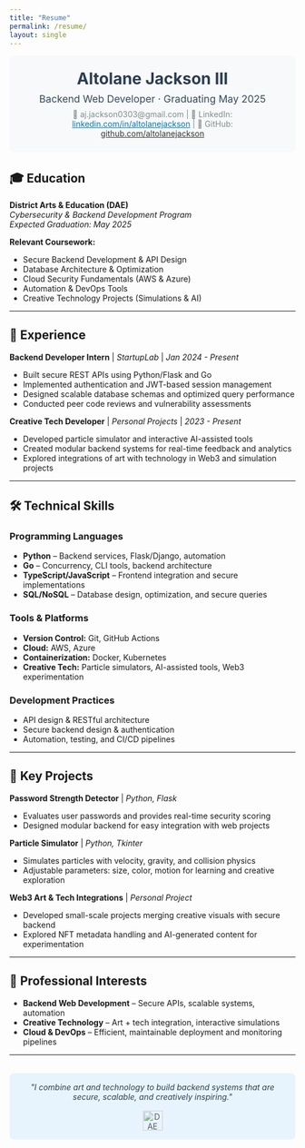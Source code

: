 ```yaml
---
title: "Resume"
permalink: /resume/
layout: single
---
```


<div style="text-align:center; margin-bottom:2rem; padding:1.5rem; background:#f8f9fa; border-radius:8px;">
  <h1 style="margin:0; color:#2c3e50;">Altolane Jackson III</h1>
  <p style="margin:0.5rem 0; font-size:1.1rem; color:#34495e;">Backend Web Developer · Graduating May 2025</p>
  <p style="margin:0; color:#7f8c8d;">📧 aj.jackson0303@gmail.com | 🔗 LinkedIn: <a href="https://www.linkedin.com/in/altolane-jackson-39a6a9170" style="color:#0077b5;">linkedin.com/in/altolanejackson</a> | 🐙 GitHub: <a href="https://github.com/ajjack0303" style="color:#333;">github.com/altolanejackson</a></p>
</div>

## 🎓 Education

**District Arts & Education (DAE)**  
*Cybersecurity & Backend Development Program*  
*Expected Graduation: May 2025*  

**Relevant Coursework:**
- Secure Backend Development & API Design
- Database Architecture & Optimization
- Cloud Security Fundamentals (AWS & Azure)
- Automation & DevOps Tools
- Creative Technology Projects (Simulations & AI)

---

## 💼 Experience

**Backend Developer Intern** | *StartupLab* | *Jan 2024 - Present*
- Built secure REST APIs using Python/Flask and Go  
- Implemented authentication and JWT-based session management  
- Designed scalable database schemas and optimized query performance  
- Conducted peer code reviews and vulnerability assessments  

**Creative Tech Developer** | *Personal Projects* | *2023 - Present*
- Developed particle simulator and interactive AI-assisted tools  
- Created modular backend systems for real-time feedback and analytics  
- Explored integrations of art with technology in Web3 and simulation projects  

---

## 🛠️ Technical Skills

### Programming Languages
- **Python** – Backend services, Flask/Django, automation  
- **Go** – Concurrency, CLI tools, backend architecture  
- **TypeScript/JavaScript** – Frontend integration and secure implementations  
- **SQL/NoSQL** – Database design, optimization, and secure queries  

### Tools & Platforms
- **Version Control:** Git, GitHub Actions  
- **Cloud:** AWS, Azure  
- **Containerization:** Docker, Kubernetes  
- **Creative Tech:** Particle simulators, AI-assisted tools, Web3 experimentation  

### Development Practices
- API design & RESTful architecture  
- Secure backend design & authentication  
- Automation, testing, and CI/CD pipelines  

---

## 🚀 Key Projects

**Password Strength Detector** | *Python, Flask*  
- Evaluates user passwords and provides real-time security scoring  
- Designed modular backend for easy integration with web projects  

**Particle Simulator** | *Python, Tkinter*  
- Simulates particles with velocity, gravity, and collision physics  
- Adjustable parameters: size, color, motion for learning and creative exploration  

**Web3 Art & Tech Integrations** | *Personal Project*  
- Developed small-scale projects merging creative visuals with secure backend  
- Explored NFT metadata handling and AI-generated content for experimentation  

---

## 🎯 Professional Interests

- **Backend Web Development** – Secure APIs, scalable systems, automation  
- **Creative Technology** – Art + tech integration, interactive simulations  
- **Cloud & DevOps** – Efficient, maintainable deployment and monitoring pipelines  

---

<div style="text-align:center; margin-top:2rem; padding:1rem; background:#e8f4fd; border-radius:8px;">
  <p style="margin:0; font-style:italic; color:#2c3e50;">"I combine art and technology to build backend systems that are secure, scalable, and creatively inspiring."</p>
  
  <div style="margin-top:1rem;">
    <img src="{{ '/assets/img/dae-logo.avif' | relative_url }}" alt="DAE Logo" style="height:35px; opacity:0.7;">
  </div>
</div>
